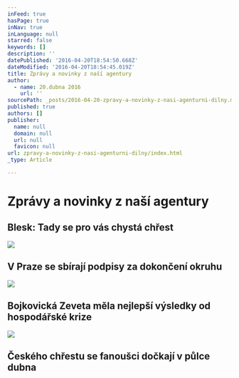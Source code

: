 ```yaml
---
inFeed: true
hasPage: true
inNav: true
inLanguage: null
starred: false
keywords: []
description: ''
datePublished: '2016-04-20T18:54:50.668Z'
dateModified: '2016-04-20T18:54:45.019Z'
title: Zprávy a novinky z naší agentury
author:
  - name: 20.dubna 2016
    url: ''
sourcePath: _posts/2016-04-20-zpravy-a-novinky-z-nasi-agenturni-dilny.md
published: true
authors: []
publisher:
  name: null
  domain: null
  url: null
  favicon: null
url: zpravy-a-novinky-z-nasi-agenturni-dilny/index.html
_type: Article

---
```

# Zprávy a novinky z naší agentury

## Blesk: Tady se pro vás chystá chřest
![](https://the-grid-user-content.s3-us-west-2.amazonaws.com/3e7b5013-e4d2-4892-a956-eb65973eb23f.jpg)

## V Praze se sbírají podpisy za dokončení okruhu
![](https://the-grid-user-content.s3-us-west-2.amazonaws.com/9018a3eb-cf6c-44ef-aa31-133632dc16ab.jpg)

## Bojkovická Zeveta měla nejlepší výsledky od hospodářské krize
![](https://the-grid-user-content.s3-us-west-2.amazonaws.com/540f53c1-38c3-4f8b-99f3-19d902895ffc.jpg)

## Českého chřestu se fanoušci dočkají v půlce dubna